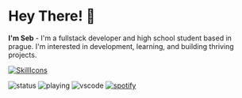 # Hey There! 👋
**I'm Seb** - I'm a fullstack developer and high school student based in prague. I'm interested in development, learning, and building thriving projects.

[![SkillIcons](https://skillicons.dev/icons?i=java,js,ts,html,css,nodejs,tailwind,apple,pr,ps)](https://skillicons.dev)<br/>

![status](https://nocache.advaith.workers.dev?url=https://img.shields.io/endpoint?url=https://dev.discordprofiles.me/api/badge/status/534672850599280670)
![playing](https://nocache.advaith.workers.dev?url=https://img.shields.io/endpoint?url=https://dev.discordprofiles.me/api/badge/playing/534672850599280670)
![vscode](https://nocache.advaith.workers.dev?url=https://img.shields.io/endpoint?url=https://dev.discordprofiles.me/api/badge/vscode/534672850599280670)
[![spotify](https://nocache.advaith.workers.dev?url=https://img.shields.io/endpoint?url=https://dev.discordprofiles.me/api/badge/spotify/534672850599280670)](https://dev.discordprofiles.me/openspotify/534672850599280670)
